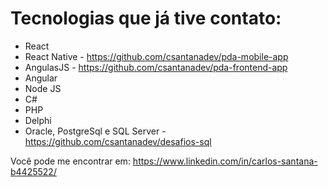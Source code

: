 # Tecnologias que já tive contato:

* React 
* React Native - https://github.com/csantanadev/pda-mobile-app
* AngulasJS - https://github.com/csantanadev/pda-frontend-app
* Angular
* Node JS
* C# 
* PHP
* Delphi
* Oracle, PostgreSql e SQL Server - https://github.com/csantanadev/desafios-sql

Você pode me encontrar em: https://www.linkedin.com/in/carlos-santana-b4425522/
